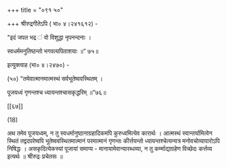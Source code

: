 +++
title = "०९१ ५०"

+++
श्रीरुद्रगीतेऽपि ( भा० ४।२४१६१२) - 

"इदं जपत भद्र ं वो विशुद्धा नृपनन्दनाः । 

स्वधर्ममनुतिष्ठन्तो भगवत्यपिताशयाः ॥” ७५॥ 

इत्युक्त्वाह (भा० ४।२४७०) - 

(५०) "तमेवात्मानमात्मस्थं सर्वभूतेष्ववस्थितम् । 

पूजयध्वं गृणन्तश्च ध्यायन्तश्चासकृद्धरिम् ॥”७६॥ 

[[६७]]

(18) 

अथ तमेव पूजयध्वम्, न तु स्वधर्मानुष्ठानाग्रहादिकमपि कुरुध्वमित्येव कारार्थः । आत्मस्थं स्वान्तर्यामित्वेन स्थितं तद्वदपरेष्वपि भूतेष्ववस्थितमात्मानं परमात्मानं गृणन्तः कीर्त्तयन्तो ध्यायन्तश्चेत्यन्यत्र मनोवचोव्यापारोऽपि निषिद्धः । असकृदित्येकस्यां पूजायां समाप्य - मानायामेवान्यारब्धव्या, न तु कर्म्माद्याग्रहेण विच्छेदः कर्त्तव्य इत्यर्थः ॥ श्रीरुद्रः प्रचेतसः ॥ 
